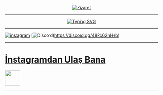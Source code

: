 <img src="https://camo.githubusercontent.com/82291b0fe831bfc6781e07fc5090cbd0a8b912bb8b8d4fec0696c881834f81ac/68747470733a2f2f70726f626f742e6d656469612f394575424971676170492e676966" width="1000" height="10">
  
   <p align="center">
    <a href="https://github.com/coderbycanpolat"><img src="https://visitor-badge.laobi.icu/badge?page_id=coderbycanpolat&left_text=Ziyaret%C3%A7i%20Say%C4%B1s%C4%B1" alt="Ziyaret"></a>
    </a>
  </p>

------------------------------------------------

<p align="center">
<a href="https://git.io/typing-svg"><img src="https://readme-typing-svg.demolab.com?font=Acme&size=29&pause=2000&color=690000&background=00000300&center=true&vCenter=true&width=433&lines=SAHMERAN;You+Are+Learning+What+I+Forgot;Software+Developer" alt="Typing SVG" /></a>
</p>


------------------------------------------------
    

[![instagram](https://img.shields.io/badge/-Instagram-C13584?style=flat-quare&labelColor=C13584&logo=instagram&logoColor=white&https://instagram.com/canpolatgkky=https://instagram.com/canpolatgkky)](https://instagram.com/sahmeran.jpg) 
[![Discord](https://img.shields.io/badge/Discord-%231877F2.svg?&style=flat-square&logo=discord&logoColor=white)(https://discord.gg/48Rc62nHeb)
   

------------------------------------------------

  # [İnstagramdan Ulaş Bana](https://www.instagram.com/sahmeran.jpg/)
  <img src="https://media.giphy.com/media/mGcNjsfWAjY5AEZNw6/giphy.gif" width="50"></h2>

<p align="left">
  
  ------------------------------------------------
  
<img src="https://camo.githubusercontent.com/82291b0fe831bfc6781e07fc5090cbd0a8b912bb8b8d4fec0696c881834f81ac/68747470733a2f2f70726f626f742e6d656469612f394575424971676170492e676966" width="1000" height="10">


